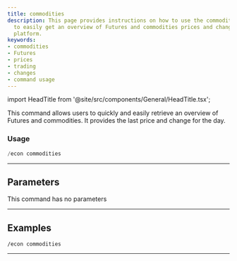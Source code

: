 ```yaml
---
title: commodities
description: This page provides instructions on how to use the commodities command
  to easily get an overview of Futures and commodities prices and changes on our trading
  platform.
keywords:
- commodities
- Futures
- prices
- trading
- changes
- command usage
---
```


import HeadTitle from '@site/src/components/General/HeadTitle.tsx';

<HeadTitle title="economy: commodities - Discord Reference | OpenBB Bot Docs" />

This command allows users to quickly and easily retrieve an overview of Futures and commodities. It provides the last price and change for the day.

### Usage

```python wordwrap
/econ commodities
```

---

## Parameters

This command has no parameters



---

## Examples

```
/econ commodities
```
---

